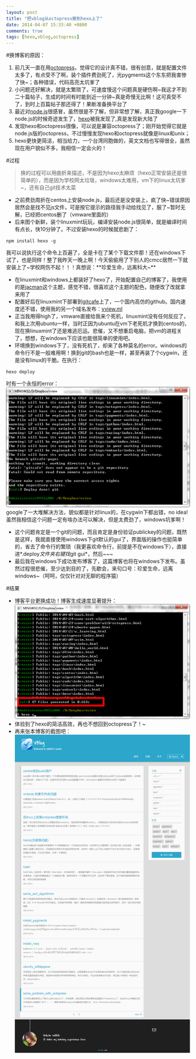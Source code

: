```yaml
---
layout: post
title: "把vblog从octopress搬到hexo上了"
date: 2014-04-07 15:33:40 +0800
comments: true
tags: [hexo,vblog,octopress]
---
```

#换博客的原因： 
1. 前几天一直在用[octopress](http://octopress.org/)，觉得它的设计真不错，很有创意，就是配置文件太多了，有点受不了啊，装个插件费劲死了，光pygments这个东东把我害惨了快~；各种错误，代码高亮太坑爹了
2. 小问题还好解决，就是太繁琐了，可速度慢这个问题真是硬伤啊~我这才不到二十篇帖子，生成的时间有时能到近一分钟~真是奇慢无比啊！这可真受不了，到时上百篇帖子那还得了！果断准备换平台了
3. 最近对[node.js](http://nodejs.org/)很感冒，虽然很是不了解，但非常想了解，真正我google一下node.js的时候奇迹发生了，[hexo](http://hexo.io/)被我发现了,真是发现新大陆了
4. 发现hexo和octopress很像，可以说是兼容octopress了；刚开始觉得它就是node.js版的octopress，不过慢慢发现hexo和octopress就像是linux和unix；
5. hexo更快更简洁，相当给力，一个台湾同胞做的，英文文档也写得很全，虽然现在用户貌似不多，我相信一定会火的！
<!-- more -->

#过程
> 换的过程可以用曲折来描述，不是因为hexo太麻烦（hexo正常安装还是很简单的），而是因为学校网太垃圾，windows太难用，vm下的linux太坑爹~，还有自己git技术太菜  

* 之前费劲周折在centos上安装node.js，最后还是没安装上，疯了快~错误原因居然会是找不见js文件，可是按它提示的路径我手动给找见了，服了~暂时无解，已经把centos删了（vmware里面的）
* 后来图个新鲜，装个linuxmint玩玩，编译安装node.js很简单，就是编译时间有点长，快10分钟了。不过安装hexo的时候就悲剧了：
```
npm install hexo -g
```
我可以说执行这个命令上百遍了，全是卡在了某个下载文件那！还在windows下试了，也是同样！整了我昨天一晚上啊！今天偷偷用了下别人的cmcc居然一下就安装上了~学校网伤不起！！！真想说：**珍爱生命，远离科大~**
* 在linuxmint和windows上都装好了hexo了，开始配置自己的博客了，我使用的是[jacman](https://github.com/wuchong/jacman)这个主题，感觉不错，很喜欢这个主题的配色，随便改了改就拿来用了
* 配置好后在linuxmint下部署到[gitcafe](http://gitcafe.com)上了，一个国内高仿的github。国内速度还不错，使用我的另一个域名发布：[vview.ml](http://vview.ml)
* 正当我用得high了，vmware直接给我来个死机，linuxmint没有任何反应了，和我上次用ubuntu一样，当时正因为ubuntu在vm下老死机才换到centos的，现在换linuxmint了还是难逃厄运。悲催，又不想重启电脑，把vm的进程关了，想想，在windows下应该也能很简单的使用吧。
* 环境换到windows下了，没有死机了，却来了各种莫名的error。windows的命令行不是一般难用啊！换到git的bash也是一样，甚至再装了个cygwin，还是没有linux的干脆。在执行：
```
hexo deploy
```
时有一个永恒的error：  
![error](/images/20140407161850.png)  
google了一大堆解决方法，貌似都是针对linux的，在cygwin下都出错，no idea!虽然我相信这个问题一定有啥办法可以解决，但是太费劲了，windows坑爹啊！
* 这个问题肯定是一个git的问题，而且肯定是身份验证publickey的问题，既然是这样，我就直接使用windows下git默认的gui了，界面版的操作也挺简单的，省去了命令行的繁琐（我更喜欢命令行，前提是不在windows下），直接进*.deploy*文件夹右键找*git gui*，然后~~~
* 最后我在windows下成功发布博客了，这篇博客也将在windows下发布。虽然过程很悲催，至少达到目的了，先歇会，来句口号：珍爱生命，远离windows~（呵呵，仅仅针对对无聊的程序猿）

#结果
* 博客平台更换成功！博客生成速度显著提升：  
![speed](/images/20140407163255.png)  
* 体验到了hexo的简洁高效，再也不想回到octopress了！~
* 再来张本博客的截图吧：
![vblog](/images/20140407163602.png)
